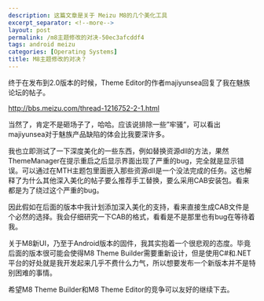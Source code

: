 ```yaml
---
description: 这篇文章是关于 Meizu M8的几个美化工具
excerpt_separator: <!--more-->
layout: post
permalink: /m8主题修改的对决-50ec3afcddf4
tags: android meizu
categories: [Operating Systems]
title: M8主题修改的对决？
---
```

终于在发布到2.0版本的时候，Theme Editor的作者majiyunsea回复了我在魅族论坛的帖子。

http://bbs.meizu.com/thread-1216752-2-1.html

当然了，肯定不是砸场子了，哈哈。应该说排除一些”牢骚”，可以看出majiyunsea对于魅族产品缺陷的体会比我要深许多。

我也立即测试了一下深度美化的一些东西，例如替换资源dll的方法，果然ThemeManager在提示重启之后显示界面出现了严重的bug，完全就是显示错误。可以通过在MTH主题包里面嵌入那些资源dll是一个没法完成的任务。这也解释了为什么其他深入美化的帖子要么推荐手工替换，要么采用CAB安装包。看来都是为了绕过这个严重的bug。

因此假如在后面的版本中我计划添加深入美化的支持，看来直接生成CAB文件是个必然的选择。我会仔细研究一下CAB的格式，看看是不是那里也有bug在等待着我。

关于M8新UI，乃至于Android版本的固件，我其实抱着一个很悲观的态度。毕竟后面的版本很可能会使得M8 Theme Builder需要重新设计，但是使用C#和.NET平台的好处就是我开发起来几乎不费什么力气，所以想要发布一个新版本并不是特别困难的事情。

希望M8 Theme Builder和M8 Theme Editor的竞争可以友好的继续下去。
<!--more-->